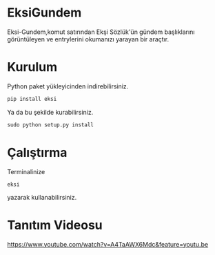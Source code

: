 # EksiGundem
Eksi-Gundem,komut satırından Ekşi Sözlük'ün gündem başlıklarını görüntüleyen ve entrylerini okumanızı yarayan bir araçtır.

# Kurulum
Python paket yükleyicinden indirebilirsiniz.
```python
pip install eksi
```
Ya da bu şekilde kurabilirsiniz.
```python
sudo python setup.py install
```
# Çalıştırma
Terminalinize
```
eksi
````
yazarak kullanabilirsiniz.

# Tanıtım Videosu
https://www.youtube.com/watch?v=A4TaAWX6Mdc&feature=youtu.be

